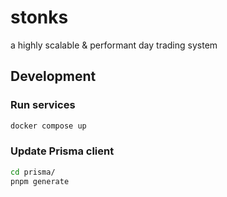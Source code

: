# stonks

a highly scalable & performant day trading system

## Development

### Run services

```bash
docker compose up
```

### Update Prisma client

```bash
cd prisma/
pnpm generate
```
